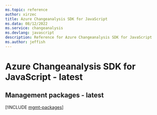 ```yaml
---
ms.topic: reference
author: xirzec
title: Azure Changeanalysis SDK for JavaScript
ms.data: 08/12/2022
ms.service: changeanalysis
ms.devlang: javascript
description: Reference for Azure Changeanalysis SDK for JavaScript
ms.author: jeffish
---
```

# Azure Changeanalysis SDK for JavaScript - latest

## Management packages - latest
[!INCLUDE [mgmt-packages](changeanalysis-mgmt-index.md)]